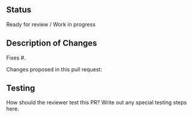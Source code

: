 ## Status

Ready for review / Work in progress

## Description of Changes

Fixes #.

Changes proposed in this pull request:

## Testing

How should the reviewer test this PR?
Write out any special testing steps here.
